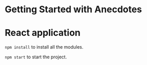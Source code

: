 # Getting Started with Anecdotes
# React application

`npm install` to install all the modules.

`npm start` to start the project.
